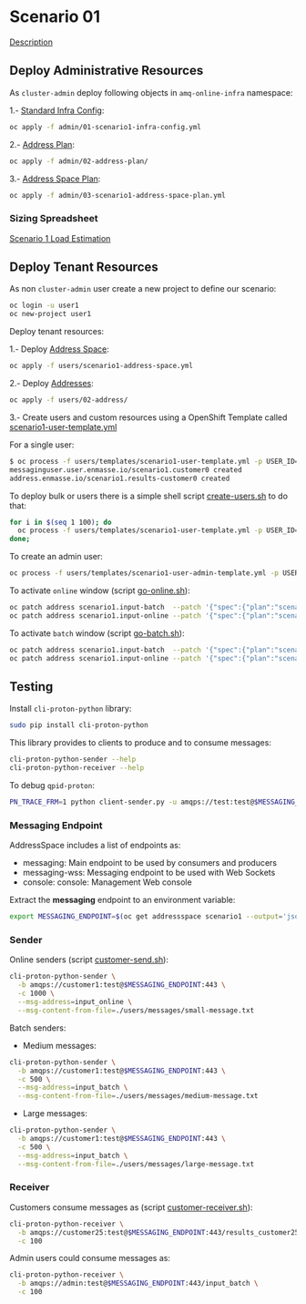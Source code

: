 # Scenario 01

[Description](https://github.com/gpe-mw-training/amq-online-hackfest/blob/master/scenario1.md)

## Deploy Administrative Resources

As ```cluster-admin``` deploy following objects in ```amq-online-infra``` namespace:

1.- [Standard Infra Config](https://enmasse.io/documentation/0.29.2/kubernetes/#infrastructure-configuration-messaging):

```bash
oc apply -f admin/01-scenario1-infra-config.yml
```

2.- [Address Plan](https://enmasse.io/documentation/0.29.2/kubernetes/#con-address-plans-messaging):

```bash
oc apply -f admin/02-address-plan/
```

3.- [Address Space Plan](https://enmasse.io/documentation/0.29.2/kubernetes/#con-address-space-plans-messaging):

```bash
oc apply -f admin/03-scenario1-address-space-plan.yml
```

### Sizing Spreadsheet

[Scenario 1 Load Estimation](https://docs.google.com/spreadsheets/d/1Ga2Rq9OlayxJrlx-eHrK_Pe5PDmk3WA_akzbgCbgQ1I/edit#gid=0)

## Deploy Tenant Resources

As non ```cluster-admin``` user create a new project to define our scenario:

```bash
oc login -u user1
oc new-project user1
```

Deploy tenant resources:

1.- Deploy [Address Space](https://enmasse.io/documentation/0.29.2/kubernetes/#con-address-space-messaging):

```bash
oc apply -f users/scenario1-address-space.yml
```

2.- Deploy [Addresses](https://enmasse.io/documentation/0.29.2/kubernetes/#con-address-messaging):

```bash
oc apply -f users/02-address/
```

3.- Create users and custom resources using a OpenShift Template called [scenario1-user-template.yml](./users/templates/scenario1-user-template.yml)

For a single user:

```bash
$ oc process -f users/templates/scenario1-user-template.yml -p USER_ID=customer0 -p USER_PWD=$(echo -n test | base64) | oc apply -f -
messaginguser.user.enmasse.io/scenario1.customer0 created
address.enmasse.io/scenario1.results-customer0 created
```

To deploy bulk or users there is a simple shell script [create-users.sh](./users/create-users.sh) to do that:

```bash
for i in $(seq 1 100); do
  oc process -f users/templates/scenario1-user-template.yml -p USER_ID=customer$i -p USER_PWD=dGVzdA== | oc apply -f -
done;
```

To create an admin user:

```bash
oc process -f users/templates/scenario1-user-admin-template.yml -p USER_ID=admin -p USER_PWD=dGVzdA== | oc apply -f -
```

To activate ```online``` window (script [go-online.sh](./users/go-online.sh)):

```bash
oc patch address scenario1.input-batch  --patch '{"spec":{"plan":"scenario1-offline-queue"}}'
oc patch address scenario1.input-online --patch '{"spec":{"plan":"scenario1-available-queue"}}'
```

To activate ```batch``` window (script [go-batch.sh](./users/go-batch.sh)):

```bash
oc patch address scenario1.input-batch  --patch '{"spec":{"plan":"scenario1-available-queue"}}'
oc patch address scenario1.input-online --patch '{"spec":{"plan":"scenario1-offline-queue"}}'
```

## Testing

Install ```cli-proton-python``` library:

```bash
sudo pip install cli-proton-python
```

This library provides to clients to produce and to consume messages:

```bash
cli-proton-python-sender --help
cli-proton-python-receiver --help
```

To debug ```qpid-proton```:

```bash
PN_TRACE_FRM=1 python client-sender.py -u amqps://test:test@$MESSAGING_ENDPOINT:443/input_batch
```

### Messaging Endpoint

AddressSpace includes a list of endpoints as:

* messaging: Main endpoint to be used by consumers and producers
* messaging-wss: Messaging endpoint to be used with Web Sockets
* console: console: Management Web console

Extract the **messaging** endpoint to an environment variable:

```bash
export MESSAGING_ENDPOINT=$(oc get addressspace scenario1 --output='jsonpath={.status.endpointStatuses[?(@.name=="messaging")].externalHost}')
```

### Sender

Online senders (script [customer-send.sh](./users/customer-send.sh)):

```bash
cli-proton-python-sender \
  -b amqps://customer1:test@$MESSAGING_ENDPOINT:443 \
  -c 1000 \
  --msg-address=input_online \
  --msg-content-from-file=./users/messages/small-message.txt
```

Batch senders:

* Medium messages:

```bash
cli-proton-python-sender \
  -b amqps://customer1:test@$MESSAGING_ENDPOINT:443 \
  -c 500 \
  --msg-address=input_batch \
  --msg-content-from-file=./users/messages/medium-message.txt
```

* Large messages:

```bash
cli-proton-python-sender \
  -b amqps://customer1:test@$MESSAGING_ENDPOINT:443 \
  -c 500 \
  --msg-address=input_batch \
  --msg-content-from-file=./users/messages/large-message.txt
```

### Receiver

Customers consume messages as  (script [customer-receiver.sh](./users/customer-reciever.sh)):

```bash
cli-proton-python-receiver \
  -b amqps://customer25:test@$MESSAGING_ENDPOINT:443/results_customer25 \
  -c 100
```

Admin users could consume messages as:

```bash
cli-proton-python-receiver \
  -b amqps://admin:test@$MESSAGING_ENDPOINT:443/input_batch \
  -c 100
```
